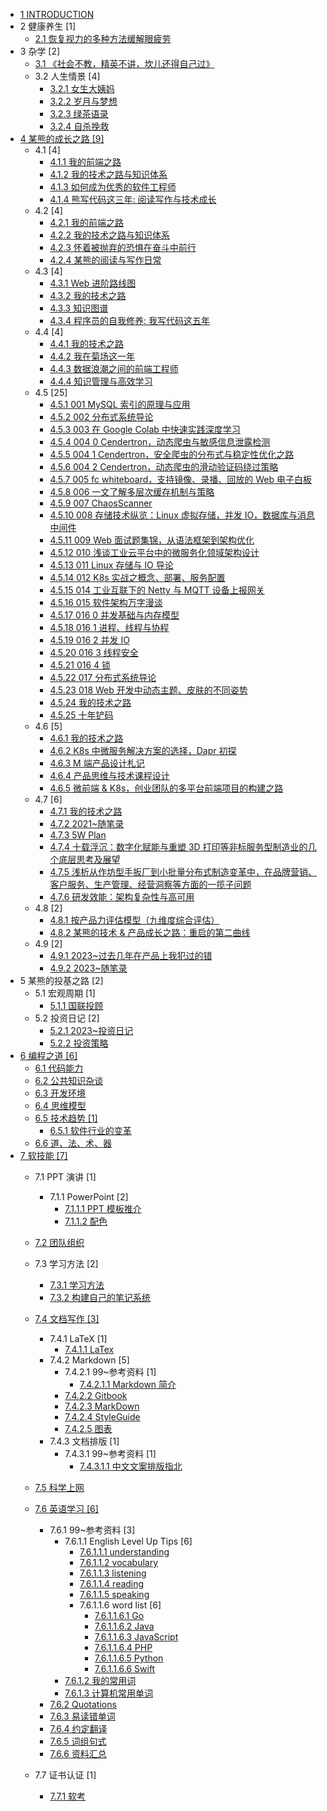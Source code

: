   - [1 INTRODUCTION](/INTRODUCTION.md)
  - 2 健康养生 [1]
    - [2.1 恢复视力的多种方法缓解眼疲劳](/健康养生/2023-恢复视力的多种方法缓解眼疲劳.md)
  - 3 杂学 [2]
    - [3.1 《社会不教，精英不讲，坎儿还得自己过》](/杂学/《社会不教，精英不讲，坎儿还得自己过》.md)
    - 3.2 人生情景 [4]
      - [3.2.1 女生大姨妈](/杂学/人生情景/女生大姨妈.md)
      - [3.2.2 岁月与梦想](/杂学/人生情景/岁月与梦想.md)
      - [3.2.3 绿茶语录](/杂学/人生情景/绿茶语录.md)
      - [3.2.4 自杀挽救](/杂学/人生情景/自杀挽救.md)
  - [4 某熊的成长之路 [9]](/某熊的成长之路/README.md)
    - 4.1  [4]
      - [4.1.1 我的前端之路](/某熊的成长之路/2015/2015-我的前端之路.md)
      - [4.1.2 我的技术之路与知识体系](/某熊的成长之路/2015/2015-我的技术之路与知识体系.md)
      - [4.1.3 如何成为优秀的软件工程师](/某熊的成长之路/2015/如何成为优秀的软件工程师.md)
      - [4.1.4 熊写代码这三年: 阅读写作与技术成长](/某熊的成长之路/2015/熊写代码这三年:%20阅读写作与技术成长.md)
    - 4.2  [4]
      - [4.2.1 我的前端之路](/某熊的成长之路/2016/2016-我的前端之路.md)
      - [4.2.2 我的技术之路与知识体系](/某熊的成长之路/2016/2016-我的技术之路与知识体系.md)
      - [4.2.3 怀着被抛弃的恐惧在奋斗中前行](/某熊的成长之路/2016/怀着被抛弃的恐惧在奋斗中前行.md)
      - [4.2.4 某熊的阅读与写作日常](/某熊的成长之路/2016/某熊的阅读与写作日常.md)
    - 4.3  [4]
      - [4.3.1 Web 进阶路线图](/某熊的成长之路/2017/2017-Web%20进阶路线图.md)
      - [4.3.2 我的技术之路](/某熊的成长之路/2017/2017-我的技术之路.md)
      - [4.3.3 知识图谱](/某熊的成长之路/2017/2017-知识图谱.md)
      - [4.3.4 程序员的自我修养: 我写代码这五年](/某熊的成长之路/2017/程序员的自我修养:%20我写代码这五年.md)
    - 4.4  [4]
      - [4.4.1 我的技术之路](/某熊的成长之路/2018/2018-我的技术之路.md)
      - [4.4.2 我在菊场这一年](/某熊的成长之路/2018/我在菊场这一年.md)
      - [4.4.3 数据浪潮之间的前端工程师](/某熊的成长之路/2018/数据浪潮之间的前端工程师.md)
      - [4.4.4 知识管理与高效学习](/某熊的成长之路/2018/知识管理与高效学习.md)
    - 4.5  [25]
      - [4.5.1 001 MySQL 索引的原理与应用](/某熊的成长之路/2019/2019-001-MySQL%20索引的原理与应用.md)
      - [4.5.2 002 分布式系统导论](/某熊的成长之路/2019/2019-002-分布式系统导论.md)
      - [4.5.3 003 在 Google Colab 中快速实践深度学习](/某熊的成长之路/2019/2019-003-在%20Google%20Colab%20中快速实践深度学习.md)
      - [4.5.4 004 0 Cendertron，动态爬虫与敏感信息泄露检测](/某熊的成长之路/2019/2019-004-0-Cendertron，动态爬虫与敏感信息泄露检测.md)
      - [4.5.5 004 1 Cendertron，安全爬虫的分布式与稳定性优化之路](/某熊的成长之路/2019/2019-004-1-Cendertron，安全爬虫的分布式与稳定性优化之路.md)
      - [4.5.6 004 2 Cendertron，动态爬虫的滑动验证码绕过策略](/某熊的成长之路/2019/2019-004-2-Cendertron，动态爬虫的滑动验证码绕过策略.md)
      - [4.5.7 005 fc whiteboard，支持镜像、录播、回放的 Web 电子白板](/某熊的成长之路/2019/2019-005-fc-whiteboard，支持镜像、录播、回放的%20Web%20电子白板.md)
      - [4.5.8 006 一文了解多层次缓存机制与策略](/某熊的成长之路/2019/2019-006-一文了解多层次缓存机制与策略.md)
      - [4.5.9 007 ChaosScanner](/某熊的成长之路/2019/2019-007-ChaosScanner.md)
      - [4.5.10 008 存储技术纵览：Linux 虚拟存储，并发 IO，数据库与消息中间件](/某熊的成长之路/2019/2019-008-存储技术纵览：Linux%20虚拟存储，并发%20IO，数据库与消息中间件.md)
      - [4.5.11 009 Web 面试题集锦，从语法框架到架构优化](/某熊的成长之路/2019/2019-009-Web%20面试题集锦，从语法框架到架构优化.md)
      - [4.5.12 010 浅谈工业云平台中的微服务化领域架构设计](/某熊的成长之路/2019/2019-010-浅谈工业云平台中的微服务化领域架构设计.md)
      - [4.5.13 011 Linux 存储与 IO 导论](/某熊的成长之路/2019/2019-011-Linux%20存储与%20IO%20导论.md)
      - [4.5.14 012 K8s 实战之概念、部署、服务配置](/某熊的成长之路/2019/2019-012-K8s%20实战之概念、部署、服务配置.md)
      - [4.5.15 014 工业互联下的 Netty 与 MQTT 设备上报网关](/某熊的成长之路/2019/2019-014-工业互联下的%20Netty%20与%20MQTT%20设备上报网关.md)
      - [4.5.16 015 软件架构万字漫谈](/某熊的成长之路/2019/2019-015-软件架构万字漫谈.md)
      - [4.5.17 016 0 并发基础与内存模型](/某熊的成长之路/2019/2019-016-0-并发基础与内存模型.md)
      - [4.5.18 016 1 进程、线程与协程](/某熊的成长之路/2019/2019-016-1-进程、线程与协程.md)
      - [4.5.19 016 2 并发 IO](/某熊的成长之路/2019/2019-016-2-并发%20IO.md)
      - [4.5.20 016 3 线程安全](/某熊的成长之路/2019/2019-016-3-线程安全.md)
      - [4.5.21 016 4 锁](/某熊的成长之路/2019/2019-016-4-锁.md)
      - [4.5.22 017 分布式系统导论](/某熊的成长之路/2019/2019-017-分布式系统导论.md)
      - [4.5.23 018 Web 开发中动态主题、皮肤的不同姿势](/某熊的成长之路/2019/2019-018-Web%20开发中动态主题、皮肤的不同姿势.md)
      - [4.5.24 我的技术之路](/某熊的成长之路/2019/2019-我的技术之路.md)
      - [4.5.25 十年铲码](/某熊的成长之路/2019/十年铲码.md)
    - 4.6  [5]
      - [4.6.1 我的技术之路](/某熊的成长之路/2020/2020-我的技术之路.md)
      - [4.6.2 K8s 中微服务解决方案的选择，Dapr 初探](/某熊的成长之路/2020/K8s%20中微服务解决方案的选择，Dapr%20初探.md)
      - [4.6.3 M 端产品设计札记](/某熊的成长之路/2020/M%20端产品设计札记.md)
      - [4.6.4 产品思维与技术课程设计](/某熊的成长之路/2020/产品思维与技术课程设计.md)
      - [4.6.5 微前端 & K8s，创业团队的多平台前端项目的构建之路](/某熊的成长之路/2020/微前端%20&%20K8s，创业团队的多平台前端项目的构建之路.md)
    - 4.7  [6]
      - [4.7.1 我的技术之路](/某熊的成长之路/2021/2021-我的技术之路.md)
      - [4.7.2 2021~随笔录](/某熊的成长之路/2021/2021~随笔录.md)
      - [4.7.3 5W Plan](/某熊的成长之路/2021/5W%20Plan.md)
      - [4.7.4 十载浮沉：数字化赋能与重塑 3D 打印等非标服务型制造业的几个底层思考及展望](/某熊的成长之路/2021/十载浮沉：数字化赋能与重塑%203D%20打印等非标服务型制造业的几个底层思考及展望.md)
      - [4.7.5 浅析从作坊型手扳厂到小批量分布式制造变革中，在品牌营销、客户服务、生产管理、经营洞察等方面的一揽子问题](/某熊的成长之路/2021/浅析从作坊型手扳厂到小批量分布式制造变革中，在品牌营销、客户服务、生产管理、经营洞察等方面的一揽子问题.md)
      - [4.7.6 研发效能：架构复杂性与高可用](/某熊的成长之路/2021/研发效能：架构复杂性与高可用.md)
    - 4.8  [2]
      - [4.8.1 按产品力评估模型（九维度综合评估）](/某熊的成长之路/2022/2022-按产品力评估模型（九维度综合评估）.md)
      - [4.8.2 某熊的技术 & 产品成长之路：重启的第二曲线](/某熊的成长之路/2022/2022-某熊的技术%20&%20产品成长之路：重启的第二曲线.md)
    - 4.9  [2]
      - [4.9.1 2023~过去几年在产品上我犯过的错](/某熊的成长之路/2023/2023~过去几年在产品上我犯过的错.md)
      - [4.9.2 2023~随笔录](/某熊的成长之路/2023/2023~随笔录.md)
  - 5 某熊的投基之路 [2]
    - 5.1 宏观周期 [1]
      - [5.1.1 国联投顾](/某熊的投基之路/宏观周期/国联投顾.md)
    - 5.2 投资日记 [2]
      - [5.2.1 2023~投资日记](/某熊的投基之路/投资日记/2023~投资日记.md)
      - [5.2.2 投资策略](/某熊的投基之路/投资日记/投资策略.md)
  - [6 编程之道 [6]](/编程之道/README.md)
    - [6.1 代码能力](/编程之道/代码能力.md)
    - [6.2 公共知识杂谈](/编程之道/公共知识杂谈.md)
    - [6.3 开发环境](/编程之道/开发环境.md)
    - [6.4 思维模型](/编程之道/思维模型.md)
    - [6.5 技术趋势 [1]](/编程之道/技术趋势/README.md)
      - [6.5.1 软件行业的变革](/编程之道/技术趋势/软件行业的变革.md)
    - [6.6 道、法、术、器](/编程之道/道、法、术、器.md)
  - [7 软技能 [7]](/软技能/README.md)
    - 7.1 PPT 演讲 [1]
      - 7.1.1 PowerPoint [2]
        - [7.1.1.1 PPT 模板推介](/软技能/PPT%20演讲/PowerPoint/PPT%20模板推介.md)
        - [7.1.1.2 配色](/软技能/PPT%20演讲/PowerPoint/配色/README.md)
          
    - [7.2 团队组织](/软技能/团队组织/README.md)
      
    - 7.3 学习方法 [2]
      - [7.3.1 学习方法](/软技能/学习方法/学习方法.md)
      - [7.3.2 构建自己的笔记系统](/软技能/学习方法/构建自己的笔记系统.md)
    - [7.4 文档写作 [3]](/软技能/文档写作/README.md)
      - 7.4.1 LaTeX [1]
        - [7.4.1.1 LaTex](/软技能/文档写作/LaTeX/LaTex.md)
      - 7.4.2 Markdown [5]
        - 7.4.2.1 99~参考资料 [1]
          - [7.4.2.1.1 Markdown 简介](/软技能/文档写作/Markdown/99~参考资料/2018-Markdown%20简介.md)
        - [7.4.2.2 Gitbook](/软技能/文档写作/Markdown/Gitbook.md)
        - [7.4.2.3 MarkDown](/软技能/文档写作/Markdown/MarkDown.md)
        - [7.4.2.4 StyleGuide](/软技能/文档写作/Markdown/StyleGuide.md)
        - [7.4.2.5 图表](/软技能/文档写作/Markdown/图表.md)
      - 7.4.3 文档排版 [1]
        - 7.4.3.1 99~参考资料 [1]
          - [7.4.3.1.1 中文文案排版指北](/软技能/文档写作/文档排版/99~参考资料/2018-中文文案排版指北.md)
    - [7.5 科学上网](/软技能/科学上网/README.md)
      
    - [7.6 英语学习 [6]](/软技能/英语学习/README.md)
      - 7.6.1 99~参考资料 [3]
        - 7.6.1.1 English Level Up Tips [6]
          - [7.6.1.1.1 understanding](/软技能/英语学习/99~参考资料/English%20Level%20Up%20Tips/1-understanding.md)
          - [7.6.1.1.2 vocabulary](/软技能/英语学习/99~参考资料/English%20Level%20Up%20Tips/2-vocabulary.md)
          - [7.6.1.1.3 listening](/软技能/英语学习/99~参考资料/English%20Level%20Up%20Tips/3-listening.md)
          - [7.6.1.1.4 reading](/软技能/英语学习/99~参考资料/English%20Level%20Up%20Tips/4-reading.md)
          - [7.6.1.1.5 speaking](/软技能/英语学习/99~参考资料/English%20Level%20Up%20Tips/5-speaking.md)
          - 7.6.1.1.6 word list [6]
            - [7.6.1.1.6.1 Go](/软技能/英语学习/99~参考资料/English%20Level%20Up%20Tips/word-list/Go.md)
            - [7.6.1.1.6.2 Java](/软技能/英语学习/99~参考资料/English%20Level%20Up%20Tips/word-list/Java.md)
            - [7.6.1.1.6.3 JavaScript](/软技能/英语学习/99~参考资料/English%20Level%20Up%20Tips/word-list/JavaScript.md)
            - [7.6.1.1.6.4 PHP](/软技能/英语学习/99~参考资料/English%20Level%20Up%20Tips/word-list/PHP.md)
            - [7.6.1.1.6.5 Python](/软技能/英语学习/99~参考资料/English%20Level%20Up%20Tips/word-list/Python.md)
            - [7.6.1.1.6.6 Swift](/软技能/英语学习/99~参考资料/English%20Level%20Up%20Tips/word-list/Swift.md)
        - [7.6.1.2 我的常用词](/软技能/英语学习/99~参考资料/我的常用词.md)
        - [7.6.1.3 计算机常用单词](/软技能/英语学习/99~参考资料/计算机常用单词.md)
      - [7.6.2 Quotations](/软技能/英语学习/Quotations.md)
      - [7.6.3 易读错单词](/软技能/英语学习/易读错单词.md)
      - [7.6.4 约定翻译](/软技能/英语学习/约定翻译.md)
      - [7.6.5 词组句式](/软技能/英语学习/词组句式.md)
      - [7.6.6 资料汇总](/软技能/英语学习/资料汇总.md)
    - 7.7 证书认证 [1]
      - [7.7.1 软考](/软技能/证书认证/软考.md)